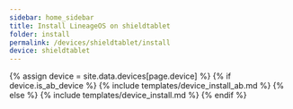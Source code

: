 ```yaml
---
sidebar: home_sidebar
title: Install LineageOS on shieldtablet
folder: install
permalink: /devices/shieldtablet/install
device: shieldtablet
---
```

{% assign device = site.data.devices[page.device] %}
{% if device.is_ab_device %}
{% include templates/device_install_ab.md %}
{% else %}
{% include templates/device_install.md %}
{% endif %}
